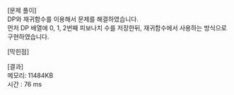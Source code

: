 [문제 풀이] <br>
DP와 재귀함수를 이용해서 문제를 해결하였습니다. <br>
먼저 DP 배열에 0, 1, 2번째 피보나치 수를 저장한뒤, 재귀함수에서 사용하는 방식으로 구현하였습니다. 

[막힌점] <br>

[결과] <br>
메모리: 11484KB<br>
시간 : 76 ms